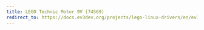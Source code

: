 ```yaml
---
title: LEGO Technic Motor 9V (74569)
redirect_to: https://docs.ev3dev.org/projects/lego-linux-drivers/en/ev3dev-jessie/motor_data.html#lego-74569
---
```

